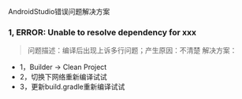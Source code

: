 AndroidStudio错误问题解决方案

### 1, ERROR: Unable to resolve dependency for xxx
> 问题描述：编译后出现上诉多行问题；产生原因：不清楚
  解决方案：
  - 1，Builder -> Clean Project
  - 2，切换下网络重新编译试试
  - 3，更新build.gradle重新编译试试
